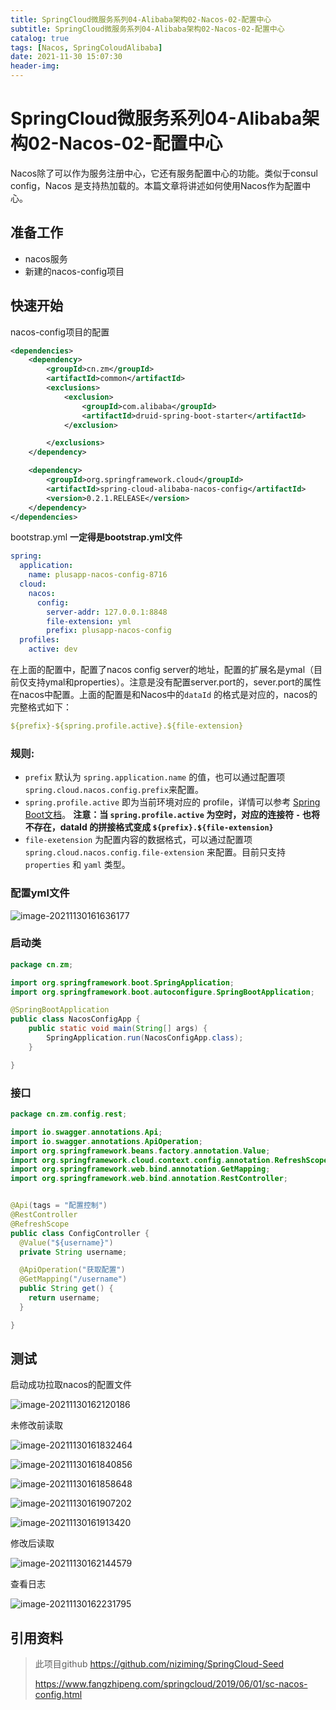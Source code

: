 ```yaml
---
title: SpringCloud微服务系列04-Alibaba架构02-Nacos-02-配置中心
subtitle: SpringCloud微服务系列04-Alibaba架构02-Nacos-02-配置中心
catalog: true
tags: [Nacos, SpringColoudAlibaba]
date: 2021-11-30 15:07:30
header-img:
---
```


# SpringCloud微服务系列04-Alibaba架构02-Nacos-02-配置中心

Nacos除了可以作为服务注册中心，它还有服务配置中心的功能。类似于consul config，Nacos 是支持热加载的。本篇文章将讲述如何使用Nacos作为配置中心。



## 准备工作

- nacos服务
- 新建的nacos-config项目



## 快速开始

nacos-config项目的配置

```xml
<dependencies>
    <dependency>
        <groupId>cn.zm</groupId>
        <artifactId>common</artifactId>
        <exclusions>
            <exclusion>
                <groupId>com.alibaba</groupId>
                <artifactId>druid-spring-boot-starter</artifactId>
            </exclusion>

        </exclusions>
    </dependency>

    <dependency>
        <groupId>org.springframework.cloud</groupId>
        <artifactId>spring-cloud-alibaba-nacos-config</artifactId>
        <version>0.2.1.RELEASE</version>
    </dependency>
</dependencies>
```

bootstrap.yml **一定得是bootstrap.yml文件**

```yml
spring:
  application:
    name: plusapp-nacos-config-8716
  cloud:
    nacos:
      config:
        server-addr: 127.0.0.1:8848
        file-extension: yml
        prefix: plusapp-nacos-config
  profiles:
    active: dev
```

在上面的配置中，配置了nacos config server的地址，配置的扩展名是ymal（目前仅支持ymal和properties）。注意是没有配置server.port的，sever.port的属性在nacos中配置。上面的配置是和Nacos中的`dataId` 的格式是对应的，nacos的完整格式如下：

```yml
${prefix}-${spring.profile.active}.${file-extension}
```

### 规则:

- `prefix` 默认为 `spring.application.name` 的值，也可以通过配置项 `spring.cloud.nacos.config.prefix`来配置。
- `spring.profile.active` 即为当前环境对应的 profile，详情可以参考 [Spring Boot文档](https://docs.spring.io/spring-boot/docs/current/reference/html/boot-features-profiles.html#boot-features-profiles)。 **注意：当 `spring.profile.active` 为空时，对应的连接符 `-` 也将不存在，dataId 的拼接格式变成 `${prefix}.${file-extension}`**
- `file-exetension` 为配置内容的数据格式，可以通过配置项 `spring.cloud.nacos.config.file-extension` 来配置。目前只支持 `properties` 和 `yaml` 类型。

### 配置yml文件

![image-20211130161636177](SpringCloud微服务系列04-Alibaba架构02-Nacos-02-配置中心/image-20211130161636177.png)

### 启动类

```java
package cn.zm;

import org.springframework.boot.SpringApplication;
import org.springframework.boot.autoconfigure.SpringBootApplication;

@SpringBootApplication
public class NacosConfigApp {
    public static void main(String[] args) {
        SpringApplication.run(NacosConfigApp.class);
    }

}
```

### 接口

```java
package cn.zm.config.rest;

import io.swagger.annotations.Api;
import io.swagger.annotations.ApiOperation;
import org.springframework.beans.factory.annotation.Value;
import org.springframework.cloud.context.config.annotation.RefreshScope;
import org.springframework.web.bind.annotation.GetMapping;
import org.springframework.web.bind.annotation.RestController;


@Api(tags = "配置控制")
@RestController
@RefreshScope
public class ConfigController {
  @Value("${username}")
  private String username;

  @ApiOperation("获取配置")
  @GetMapping("/username")
  public String get() {
    return username;
  }

}
```

## 测试

启动成功拉取nacos的配置文件

![image-20211130162120186](SpringCloud微服务系列04-Alibaba架构02-Nacos-02-配置中心/image-20211130162120186.png)

未修改前读取

![image-20211130161832464](SpringCloud微服务系列04-Alibaba架构02-Nacos-02-配置中心/image-20211130161832464.png)



![image-20211130161840856](SpringCloud微服务系列04-Alibaba架构02-Nacos-02-配置中心/image-20211130161840856.png)

![image-20211130161858648](SpringCloud微服务系列04-Alibaba架构02-Nacos-02-配置中心/image-20211130161858648.png)

![image-20211130161907202](SpringCloud微服务系列04-Alibaba架构02-Nacos-02-配置中心/image-20211130161907202.png)

![image-20211130161913420](SpringCloud微服务系列04-Alibaba架构02-Nacos-02-配置中心/image-20211130161913420.png)

修改后读取



![image-20211130162144579](SpringCloud微服务系列04-Alibaba架构02-Nacos-02-配置中心/image-20211130162144579.png)

查看日志

![image-20211130162231795](SpringCloud微服务系列04-Alibaba架构02-Nacos-02-配置中心/image-20211130162231795.png)



## 引用资料

>此项目github https://github.com/niziming/SpringCloud-Seed
>
>https://www.fangzhipeng.com/springcloud/2019/06/01/sc-nacos-config.html
